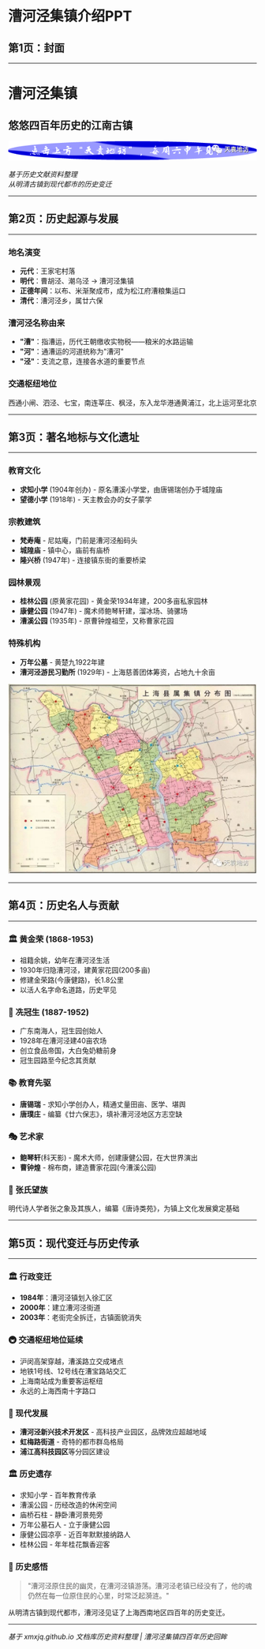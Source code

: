 # 漕河泾集镇介绍PPT

## 第1页：封面
---

# 漕河泾集镇
## 悠悠四百年历史的江南古镇

![漕河泾镇历史图片](markdowns/images/image_1249.jpg)

*基于历史文献资料整理*  
*从明清古镇到现代都市的历史变迁*

---

## 第2页：历史起源与发展
---

### 地名演变
- **元代**：王家宅村落
- **明代**：曹胡泾、潮乌泾 → 漕河泾集镇
- **正德年间**：以布、米渐聚成市，成为松江府漕粮集运口
- **清代**：漕河泾乡，属廿六保

### 漕河泾名称由来
- **"漕"**：指漕运，历代王朝缴收实物税——粮米的水路运输
- **"河"**：通漕运的河道统称为"漕河"
- **"泾"**：支流之意，连接各水道的重要节点

### 交通枢纽地位
西通小闸、泗泾、七宝，南连莘庄、枫泾，东入龙华港通黄浦江，北上运河至北京

---

## 第3页：著名地标与文化遗址
---

### 教育文化
- **求知小学** (1904年创办) - 原名漕溪小学堂，由唐锡瑞创办于城隍庙
- **望德小学** (1918年) - 天主教会办的女子蒙学

### 宗教建筑
- **梵寿庵** - 尼姑庵，门前是漕河泾船码头
- **城隍庙** - 镇中心，庙前有庙桥
- **隆兴桥** (1947年) - 连接镇东街的重要桥梁

### 园林景观
- **桂林公园** (原黄家花园) - 黄金荣1934年建，200多亩私家园林
- **康健公园** (1947年) - 魔术师鲍琴轩建，溜冰场、骑骡场
- **漕溪公园** (1935年) - 原曹钟煌祖茔，又称曹家花园

### 特殊机构
- **万年公墓** - 黄楚九1922年建
- **漕河泾游民习勤所** (1929年) - 上海慈善团体筹资，占地九十余亩

![漕河泾镇老照片](markdowns/images/image_7904.jpg)

---

## 第4页：历史名人与贡献
---

### 🏛️ 黄金荣 (1868-1953)
- 祖籍余姚，幼年在漕河泾生活
- 1930年归隐漕河泾，建黄家花园(200多亩)
- 修建金荣路(今康健路)，长1.8公里
- 以活人名字命名道路，历史罕见

### 🍯 冼冠生 (1887-1952)
- 广东南海人，冠生园创始人
- 1928年在漕河泾建40亩农场
- 创立食品帝国，大白兔奶糖前身
- 冠生园路至今纪念其贡献

### 📚 教育先驱
- **唐锡瑞** - 求知小学创办人，精通丈量田亩、医学、堪舆
- **唐璞庄** - 编纂《廿六保志》，填补漕河泾地区方志空缺

### 🎭 艺术家
- **鲍琴轩**(科天影) - 魔术大师，创建康健公园，在大世界演出
- **曹钟煌** - 棉布商，建造曹家花园(今漕溪公园)

### 📖 张氏望族
明代诗人学者张之象及其族人，编纂《唐诗类苑》，为镇上文化发展奠定基础

---

## 第5页：现代变迁与历史传承
---

### 🏛️ 行政变迁
- **1984年**：漕河泾镇划入徐汇区
- **2000年**：建立漕河泾街道
- **2003年**：老街完全拆迁，古镇面貌消失

### 🚇 交通枢纽地位延续
- 沪闵高架穿越，漕溪路立交成堵点
- 地铁1号线、12号线在漕宝路站交汇
- 上海南站成为重要客运枢纽
- 永远的上海西南十字路口

### 🏢 现代发展
- **漕河泾新兴技术开发区** - 高科技产业园区，品牌效应超越地域
- **虹梅路街道** - 奇特的都市群岛格局
- **浦江高科技园区**等分园区建设

### 🏛️ 历史遗存
- 求知小学 - 百年教育传承
- 漕溪公园 - 历经改造的休闲空间
- 庙桥石柱 - 静卧漕河景苑旁
- 万年公墓石人 - 立于康健公园
- 康健公园凉亭 - 近百年默默接纳路人
- 桂林公园 - 年年桂花飘香迎客

### 💭 历史感悟

> "漕河泾原住民的幽灵，在漕河泾镇游荡。漕河泾老镇已经没有了，他的魂仍然在每一位原住民的心里，时常泛起漪涟。"

从明清古镇到现代都市，漕河泾见证了上海西南地区四百年的历史变迁。

---

*基于 xmxjq.github.io 文档库历史资料整理 | 漕河泾集镇四百年历史回眸*